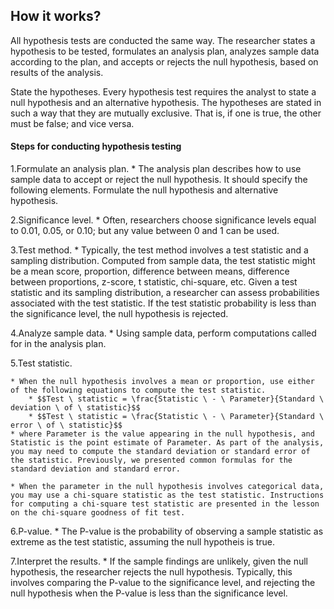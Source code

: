 ## How it works?


All hypothesis tests are conducted the same way. The researcher states a hypothesis to be tested, formulates an analysis plan, analyzes sample data according to the plan, and accepts or rejects the null hypothesis, based on results of the analysis.

State the hypotheses. Every hypothesis test requires the analyst to state a null hypothesis and an alternative hypothesis. The hypotheses are stated in such a way that they are mutually exclusive. That is, if one is true, the other must be false; and vice versa. 

#### Steps for conducting hypothesis testing

1.Formulate an analysis plan. 
    * The analysis plan describes how to use sample data to accept or reject the null hypothesis. It should specify the following elements. Formulate the null hypothesis and alternative hypothesis.


2.Significance level. 
    * Often, researchers choose significance levels equal to 0.01, 0.05, or 0.10; but any value between 0 and 1 can be used.


3.Test method. 
    * Typically, the test method involves a test statistic and a sampling distribution. Computed from sample data, the test statistic might be a mean score, proportion, difference between means, difference between proportions, z-score, t statistic, chi-square, etc. Given a test statistic and its sampling distribution, a researcher can assess probabilities associated with the test statistic. If the test statistic probability is less than the significance level, the null hypothesis is rejected.


4.Analyze sample data. 
    * Using sample data, perform computations called for in the analysis plan.


5.Test statistic. 

    * When the null hypothesis involves a mean or proportion, use either of the following equations to compute the test statistic.
        * $$Test \ statistic = \frac{Statistic \ - \ Parameter}{Standard \ deviation \ of \ statistic}$$ 
        * $$Test \ statistic = \frac{Statistic \ - \ Parameter}{Standard \ error \ of \ statistic}$$
    * where Parameter is the value appearing in the null hypothesis, and Statistic is the point estimate of Parameter. As part of the analysis, you may need to compute the standard deviation or standard error of the statistic. Previously, we presented common formulas for the standard deviation and standard error.
    
    * When the parameter in the null hypothesis involves categorical data, you may use a chi-square statistic as the test statistic. Instructions for computing a chi-square test statistic are presented in the lesson on the chi-square goodness of fit test.

6.P-value. 
    * The P-value is the probability of observing a sample statistic as extreme as the test statistic, assuming the null hypotheis is true.


7.Interpret the results. 
    * If the sample findings are unlikely, given the null hypothesis, the researcher rejects the null hypothesis. Typically, this involves comparing the P-value to the significance level, and rejecting the null hypothesis when the P-value is less than the significance level.